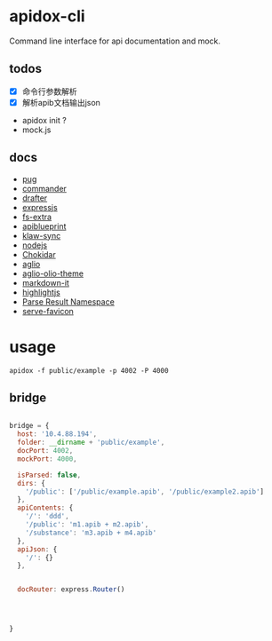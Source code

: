# apidox-cli

Command line interface for api documentation and mock.

## todos

- [x] 命令行参数解析
- [x] 解析apib文档输出json
- apidox init ?
- mock.js

## docs

- [pug](https://pugjs.org/api/getting-started.html)
- [commander](https://www.npmjs.com/package/commander)
- [drafter](https://github.com/apiaryio/protagonist)
- [expressjs](https://expressjs.com/en/4x/api.html#app.use)
- [fs-extra](https://github.com/jprichardson/node-fs-extra)
- [apiblueprint](https://apiblueprint.org/documentation/)
- [klaw-sync](https://github.com/manidlou/node-klaw-sync)
- [nodejs](https://nodejs.org/api/fs.html#fs_fs_readfilesync_path_options)
- [Chokidar](https://github.com/paulmillr/chokidar)
- [aglio](https://github.com/danielgtaylor/aglio)
- [aglio-olio-theme](https://github.com/danielgtaylor/aglio/tree/olio-theme)
- [markdown-it](https://github.com/markdown-it/markdown-it#readme)
- [highlightjs](https://highlightjs.org/)
- [Parse Result Namespace](https://api-elements.readthedocs.io/en/latest/element-definitions.html#parse-result-elements)
- [serve-favicon](https://github.com/expressjs/serve-favicon)


# usage

`apidox -f public/example -p 4002 -P 4000`


## bridge

```js

bridge = {
  host: '10.4.88.194',
  folder: __dirname + 'public/example',
  docPort: 4002,
  mockPort: 4000,

  isParsed: false,
  dirs: {
    '/public': ['/public/example.apib', '/public/example2.apib']
  },
  apiContents: {
    '/': 'ddd',
    '/public': 'm1.apib + m2.apib',
    '/substance': 'm3.apib + m4.apib'
  },
  apiJson: {
    '/': {}
  },


  docRouter: express.Router()




}

```






